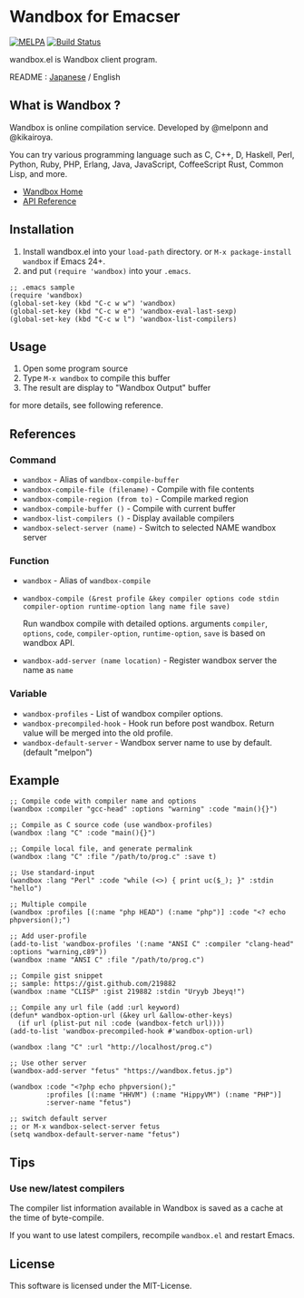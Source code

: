 Wandbox for Emacser
===================

[![MELPA](http://melpa.org/packages/wandbox-badge.svg)](http://melpa.org/#/wandbox)
[![Build Status](https://travis-ci.org/kosh04/emacs-wandbox.svg?branch=master)](https://travis-ci.org/kosh04/emacs-wandbox)

wandbox.el is Wandbox client program.

README : [Japanese](README.ja.md) / English


What is Wandbox ?
-----------------

Wandbox is online compilation service.
Developed by @melponn and @kikairoya.

You can try various programming language such as C, C++, D, Haskell,
Perl, Python, Ruby, PHP, Erlang, Java, JavaScript, CoffeeScript Rust,
Common Lisp, and more.

* [Wandbox Home](http://wandbox.org)
* [API Reference](https://github.com/melpon/wandbox/blob/master/kennel2/API.rst)


Installation
------------

1. Install wandbox.el into your `load-path` directory.
   or `M-x package-install wandbox` if Emacs 24+.
2. and put `(require 'wandbox)` into your `.emacs`.

```elisp
;; .emacs sample
(require 'wandbox)
(global-set-key (kbd "C-c w w") 'wandbox)
(global-set-key (kbd "C-c w e") 'wandbox-eval-last-sexp)
(global-set-key (kbd "C-c w l") 'wandbox-list-compilers)
```

Usage
-----

1. Open some program source
2. Type `M-x wandbox` to compile this buffer
3. The result are display to "Wandbox Output" buffer

for more details, see following reference.


References
----------

### Command

* `wandbox`                          - Alias of `wandbox-compile-buffer`
* `wandbox-compile-file (filename)`  - Compile with file contents
* `wandbox-compile-region (from to)` - Compile marked region
* `wandbox-compile-buffer ()`        - Compile with current buffer
* `wandbox-list-compilers ()`        - Display available compilers
* `wandbox-select-server (name)`     - Switch to selected NAME wandbox server

### Function

* `wandbox` - Alias of `wandbox-compile`
* `wandbox-compile (&rest profile &key compiler options code stdin compiler-option runtime-option lang name file save)`

  Run wandbox compile with detailed options.
  arguments `compiler`, `options`, `code`, `compiler-option`, `runtime-option`,
  `save` is based on wandbox API.

* `wandbox-add-server (name location)` - Register wandbox server the name as `name`

### Variable

* `wandbox-profiles` - List of wandbox compiler options.
* `wandbox-precompiled-hook` - Hook run before post wandbox. Return value will be merged into the old profile.
* `wandbox-default-server` - Wandbox server name to use by default. (default "melpon")

Example
-------

```elisp
;; Compile code with compiler name and options
(wandbox :compiler "gcc-head" :options "warning" :code "main(){}")
```

```elisp
;; Compile as C source code (use wandbox-profiles)
(wandbox :lang "C" :code "main(){}")
```

```elisp
;; Compile local file, and generate permalink
(wandbox :lang "C" :file "/path/to/prog.c" :save t)
```

```elisp
;; Use standard-input
(wandbox :lang "Perl" :code "while (<>) { print uc($_); }" :stdin "hello")
```

```elisp
;; Multiple compile
(wandbox :profiles [(:name "php HEAD") (:name "php")] :code "<? echo phpversion();")
```

```elisp
;; Add user-profile
(add-to-list 'wandbox-profiles '(:name "ANSI C" :compiler "clang-head" :options "warning,c89"))
(wandbox :name "ANSI C" :file "/path/to/prog.c")
```

```elisp
;; Compile gist snippet
;; sample: https://gist.github.com/219882
(wandbox :name "CLISP" :gist 219882 :stdin "Uryyb Jbeyq!")
```

```elisp
;; Compile any url file (add :url keyword)
(defun* wandbox-option-url (&key url &allow-other-keys)
  (if url (plist-put nil :code (wandbox-fetch url))))
(add-to-list 'wandbox-precompiled-hook #'wandbox-option-url)

(wandbox :lang "C" :url "http://localhost/prog.c")
```

```elisp
;; Use other server
(wandbox-add-server "fetus" "https://wandbox.fetus.jp")

(wandbox :code "<?php echo phpversion();"
         :profiles [(:name "HHVM") (:name "HippyVM") (:name "PHP")]
         :server-name "fetus")

;; switch default server
;; or M-x wandbox-select-server fetus
(setq wandbox-default-server-name "fetus")
```


Tips
----

### Use new/latest compilers

The compiler list information available in Wandbox is saved
as a cache at the time of byte-compile.

If you want to use latest compilers, recompile `wandbox.el` and
restart Emacs.


License
-------

This software is licensed under the MIT-License.
